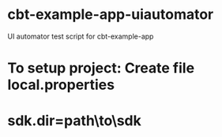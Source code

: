 cbt-example-app-uiautomator
===========================

UI automator test script for cbt-example-app

To setup project:
Create file local.properties
===========
sdk.dir=path\to\sdk
===========
